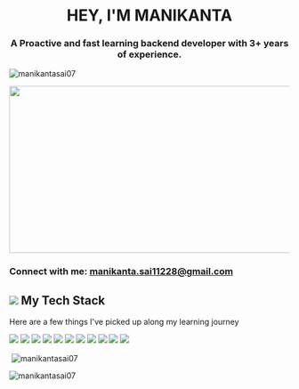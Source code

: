 
<h1 align="center">HEY, I'M MANIKANTA</h1>
<h3 align="center">A Proactive and fast learning backend developer with 3+ years of experience.</h3>

<p align="left">
  <img src="https://komarev.com/ghpvc/?username=manikantasai07&label=Profile%20views&color=0e75b6&style=flat"
    alt="manikantasai07" />
</p>
<div align="center">
  <img src="https://media.giphy.com/media/dWesBcTLavkZuG35MI/giphy.gif" width="600" height="300"/>
</div>

<!-- <p align="left"> <a href="https://github.com/ryo-ma/github-profile-trophy"><img src="https://github-profile-trophy.vercel.app/?username=manikantasai07" alt="manikantasai07" /></a> </p>
 -->
<h3 align="left">Connect with me: <a href="mailto:manikanta.sai11228@gmail.com?subject=Hey, Manikanta">manikanta.sai11228@gmail.com</a></h3>
<p align="left"></p>

<h2><img src="https://img.icons8.com/glyph-neue/32/fa314a/administrative-tools.png" />&nbsp;My Tech Stack</h2>
<p>Here are a few things I've picked up along my learning journey</p>

<p>
  <img src="https://img.shields.io/badge/Python-3776AB?style=for-the-badge&logo=python&logoColor=white" />
  <img src="https://img.shields.io/badge/Flask-000000?style=for-the-badge&logo=flask&logoColor=white" />
  <img src="https://img.shields.io/badge/Django-092E20?style=for-the-badge&logo=django&logoColor=white" />
  <img src="https://img.shields.io/badge/Odoo-56534D?style=for-the-badge&logo=odoo&logoColor=white" />
  <img src="https://img.shields.io/badge/JavaScript-323330?style=for-the-badge&logo=javascript&logoColor=F7DF1E" />
  <img src="https://img.shields.io/badge/HTML5-E34F26?style=for-the-badge&logo=html5&logoColor=white" />
  <img src="https://img.shields.io/badge/JQuery-007ACC?style=for-the-badge&logo=jquery&logoColor=white" />
  <img src="https://img.shields.io/badge/MySQL-00000F?style=for-the-badge&logo=mysql&logoColor=white" />
  <img src="https://img.shields.io/badge/PostgreSQL-316192?style=for-the-badge&logo=postgresql&logoColor=white" />
  <img src="https://img.shields.io/badge/SQLite-07405E?style=for-the-badge&logo=sqlite&logoColor=white" />
  <img src="https://img.shields.io/badge/Solr-orange?style=for-the-badge&logo=Solr&logoColor=white" />
</p>

<p>&nbsp;<img align="center"
    src="https://github-readme-stats.vercel.app/api?username=manikantasai07&show_icons=true&locale=en&theme=vision-friendly-dark"
    alt="manikantasai07" /></p>

<p><img align="center" src="https://github-readme-streak-stats.herokuapp.com/?user=manikantasai07&theme=vision-friendly-dark"
    alt="manikantasai07" /></p>


